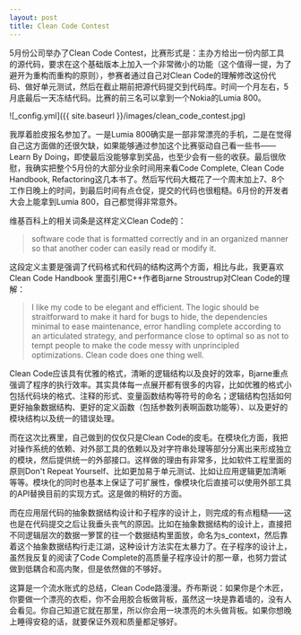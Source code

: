 ```yaml
---
layout: post
title: Clean Code Contest
---
```


5月份公司举办了Clean Code Contest，比赛形式是：主办方给出一份内部工具的源代码，要求在这个基础版本上加入一个非常微小的功能（这个值得一提，为了避开为重构而重构的原则），参赛者通过自己对Clean Code的理解修改这份代码、做好单元测试，然后在截止期前把源代码提交到代码库。时间一个月左右，5月底最后一天冻结代码。比赛的前三名可以拿到一个Nokia的Lumia 800。

![_config.yml]({{ site.baseurl }}/images/clean_code_contest.jpg)

我厚着脸皮报名参加了。一是Lumia 800确实是一部非常漂亮的手机，二是在觉得自己这方面做的还很欠缺，如果能够通过参加这个比赛驱动自己看一些书——Learn By Doing，即使最后没能够拿到奖品，也至少会有一些的收获。最后很欣慰，我确实把整个5月份的大部分业余时间用来看Code Complete, Clean Code Handbook, Refactoring这几本书了。然后写代码大概花了一个周末加上7、8个工作日晚上的时间，到最后时间有点仓促，提交的代码也很粗糙。6月份的开发者大会上能拿到Lumia 800，自己都觉得非常意外。

维基百科上的相关词条是这样定义Clean Code的： 
>software code that is formatted correctly and in an organized manner so that another coder can easily read or modify it.   

这段定义主要是强调了代码格式和代码的结构这两个方面，相比与此，我更喜欢Clean Code Handbook 里面引用C++作者Bjarne Stroustrup对Clean Code的理解：  

>I like my code to be elegant and efficient. The logic should be straitforward to make it hard for bugs to hide, the dependencies minimal to ease maintenance, error handling complete according to an articulated strategy, and performance close to optimal so as not to tempt people to make the code messy with unprincipled optimizations. Clean code does one thing well.

Clean Code应该具有优雅的格式，清晰的逻辑结构以及良好的效率，Bjarne重点强调了程序的执行效率。其实具体每一点展开都有很多的内容，比如优雅的格式小包括代码块的格式、注释的形式、变量函数结构等符号的命名；逻辑结构包括如何更好抽象数据结构、更好的定义函数（包括参数列表啊函数功能等）、以及更好的模块结构以及统一的错误处理。

而在这次比赛里，自己做到的仅仅只是Clean Code的皮毛。在模块化方面，我把对操作系统的依赖、对外部工具的依赖以及对字符串处理等部分分离出来形成独立的模块，然后提供统一的外部接口。这样做的理由有非常多，比如软件工程里面的原则Don't Repeat Yourself、比如更加易于单元测试、比如让应用逻辑更加清晰等等。模块化的同时也基本上保证了可扩展性，像模块化后直接可以使用外部工具的API替换目前的实现方式。这是做的稍好的方面。

而在应用层代码的抽象数据结构设计和子程序的设计上，则完成的有点粗糙——这也是在代码提交之后让我垂头丧气的原因。比如在抽象数据结构的设计上，直接把不同逻辑层次的数据一箩筐的往一个数据结构里面放，命名为s_context，然后靠着这个抽象数据结构行走江湖，这种设计方法实在太暴力了。在子程序的设计上，虽然我反复的阅读了Code Complete的高质量子程序设计的那一章，也努力尝试做到低耦合和高内聚，但是依然做的不够好。

这算是一个流水账式的总结，Clean Code路漫漫。乔布斯说：如果你是个木匠，你要做一个漂亮的衣柜，你不会用胶合板做背板，虽然这一块是靠着墙的，没有人会看见。你自己知道它就在那里，所以你会用一块漂亮的木头做背板。如果你想晚上睡得安稳的话，就要保证外观和质量都足够好。

